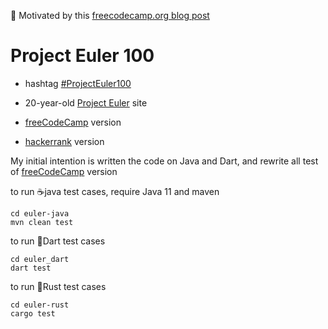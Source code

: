 🚀 Motivated by this [freecodecamp.org blog post](https://www.freecodecamp.org/news/projecteuler100-coding-challenge-competitive-programming/)

# Project Euler 100

* hashtag [#ProjectEuler100](https://twitter.com/hashtag/ProjectEuler100?src=hashtag_click&f=live)

* 20-year-old [Project Euler](https://projecteuler.net/) site

* [freeCodeCamp](https://www.freecodecamp.org/learn/coding-interview-prep/project-euler/) version
* [hackerrank](https://www.hackerrank.com/contests/projecteuler/challenges) version

My initial intention is written the code on Java and Dart, and rewrite all test of [freeCodeCamp](https://www.freecodecamp.org/learn/coding-interview-prep/project-euler/) version

to run ☕️java test cases, require Java 11 and maven
```
cd euler-java
mvn clean test
```

to run 🎯Dart test cases
```
cd euler_dart
dart test
```

to run 🦀Rust test cases
```
cd euler-rust
cargo test
```
